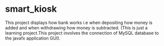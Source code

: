 # smart_kiosk
This project displays how bank works i.e when depositing how money is added and when withdrawing how money is subtracted.
(This is just a learning project.This project involves the connection of MySQL database to the javafx application GUI).

